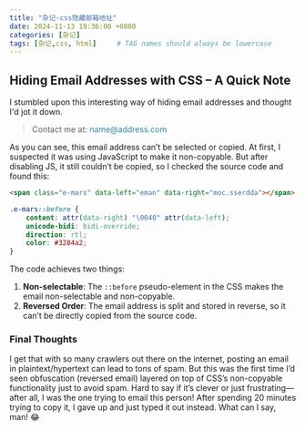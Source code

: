```yaml
---
title: "杂记-css隐藏邮箱地址"
date: 2024-11-13 19:36:00 +0800
categories: [杂记]
tags: [杂记,css, html]     # TAG names should always be lowercase
---
```


## Hiding Email Addresses with CSS – A Quick Note
I stumbled upon this interesting way of hiding email addresses and thought I'd jot it down. 

> Contact me at: <span class="e-mars" data-left="eman" data-right="moc.sserdda"></span>

<style>
.e-mars::before {
    content: attr(data-right) "\0040" attr(data-left);
    unicode-bidi: bidi-override;
    direction: rtl;
    color: #3284a2;
}
</style>


As you can see, this email address can’t be selected or copied. At first, I suspected it was using JavaScript to make it non-copyable. But after disabling JS, it still couldn’t be copied, so I checked the source code and found this:


```html
<span class="e-mars" data-left="eman" data-right="moc.sserdda"></span>
```

```css
.e-mars::before {
    content: attr(data-right) "\0040" attr(data-left);
    unicode-bidi: bidi-override;
    direction: rtl;
    color: #3284a2;
}
```

The code achieves two things:

1. **Non-selectable**: The `::before` pseudo-element in the CSS makes the email non-selectable and non-copyable.
2. **Reversed Order**: The email address is split and stored in reverse, so it can’t be directly copied from the source code.

### Final Thoughts
I get that with so many crawlers out there on the internet, posting an email in plaintext/hypertext can lead to tons of spam. But this was the first time I’d seen obfuscation (reversed email) layered on top of CSS’s non-copyable functionality just to avoid spam. Hard to say if it’s clever or just frustrating—after all, I was the one trying to email this person! After spending 20 minutes trying to copy it, I gave up and just typed it out instead. What can I say, man! 😂
